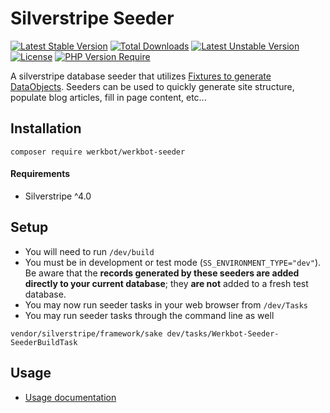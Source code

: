 # Silverstripe Seeder
[![Latest Stable Version](http://poser.pugx.org/werkbot/werkbot-seeder/v)](https://packagist.org/packages/werkbot/werkbot-seeder) [![Total Downloads](http://poser.pugx.org/werkbot/werkbot-seeder/downloads)](https://packagist.org/packages/werkbot/werkbot-seeder) [![Latest Unstable Version](http://poser.pugx.org/werkbot/werkbot-seeder/v/unstable)](https://packagist.org/packages/werkbot/werkbot-seeder) [![License](http://poser.pugx.org/werkbot/werkbot-seeder/license)](https://packagist.org/packages/werkbot/werkbot-seeder) [![PHP Version Require](http://poser.pugx.org/werkbot/werkbot-seeder/require/php)](https://packagist.org/packages/werkbot/werkbot-seeder)

A silverstripe database seeder that utilizes [Fixtures to generate DataObjects](https://docs.silverstripe.org/en/4/developer_guides/testing/fixtures/). Seeders can be used to quickly generate site structure, populate blog articles, fill in page content, etc...

## Installation
```
composer require werkbot/werkbot-seeder
```

#### Requirements
- Silverstripe ^4.0

## Setup
- You will need to run `/dev/build`
- You must be in development or test mode (`SS_ENVIRONMENT_TYPE="dev"`). Be aware that the **records generated by these seeders are added directly to your current database**; they **are not** added to a fresh test database.
- You may now run seeder tasks in your web browser from `/dev/Tasks`
- You may run seeder tasks through the command line as well
```
vendor/silverstripe/framework/sake dev/tasks/Werkbot-Seeder-SeederBuildTask
```

## Usage
* [Usage documentation](docs/en/README.md)